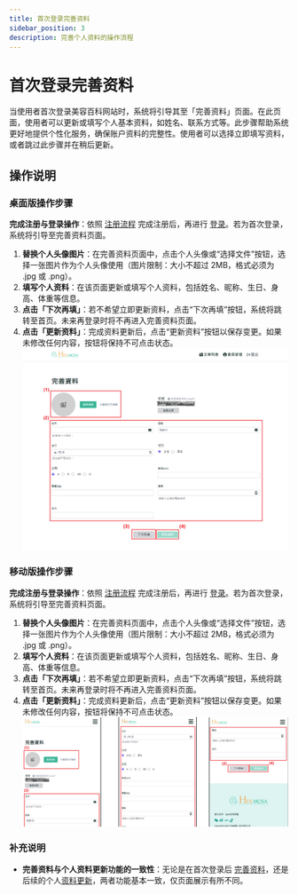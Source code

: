 ```yaml
---
title: 首次登录完善资料
sidebar_position: 3
description: 完善个人资料的操作流程
---
```


# 首次登录完善资料

当使用者首次登录美容百科网站时，系统将引导其至「完善资料」页面。在此页面，使用者可以更新或填写个人基本资料，如姓名、联系方式等。此步骤帮助系统更好地提供个性化服务，确保账户资料的完整性。使用者可以选择立即填写资料，或者跳过此步骤并在稍后更新。

## 操作说明

### 桌面版操作步骤

**完成注册与登录操作**：依照 [注册流程](./register-new-account.md#桌面版操作步骤) 完成注册后，再进行 [登录](./login-logout-process.md#桌面版操作步骤)。若为首次登录，系统将引导至完善资料页面。

1. **替换个人头像图片**：在完善资料页面中，点击个人头像或“选择文件”按钮，选择一张图片作为个人头像使用（图片限制：大小不超过 2MB，格式必须为 .jpg 或 .png）。
2. **填写个人资料**：在该页面更新或填写个人资料，包括姓名、昵称、生日、身高、体重等信息。
3. **点击「下次再填」**：若不希望立即更新资料，点击“下次再填”按钮，系统将跳转至首页。未来再登录时将不再进入完善资料页面。
4. **点击「更新资料」**：完成资料更新后，点击“更新资料”按钮以保存变更。如果未修改任何内容，按钮将保持不可点击状态。
   ![首次登录完善资料](./img/member-first-login.png)

### 移动版操作步骤

**完成注册与登录操作**：依照 [注册流程](./register-new-account.md#移动版操作步骤) 完成注册后，再进行 [登录](./login-logout-process.md#移动版操作步骤)。若为首次登录，系统将引导至完善资料页面。

1. **替换个人头像图片**：在完善资料页面中，点击个人头像或“选择文件”按钮，选择一张图片作为个人头像使用（图片限制：大小不超过 2MB，格式必须为 .jpg 或 .png）。
2. **填写个人资料**：在该页面更新或填写个人资料，包括姓名、昵称、生日、身高、体重等信息。
3. **点击「下次再填」**：若不希望立即更新资料，点击“下次再填”按钮，系统将跳转至首页。未来再登录时将不再进入完善资料页面。
4. **点击「更新资料」**：完成资料更新后，点击“更新资料”按钮以保存变更。如果未修改任何内容，按钮将保持不可点击状态。
   ![首次登录完善资料](./img/member-first-login-mobile.png)

### 补充说明

- **完善资料与个人资料更新功能的一致性**：无论是在首次登录后 [完善资料](./first_login_more_account.md)，还是后续的个人[资料更新](./edit-profile-and-password.md)，两者功能基本一致，仅页面展示有所不同。
